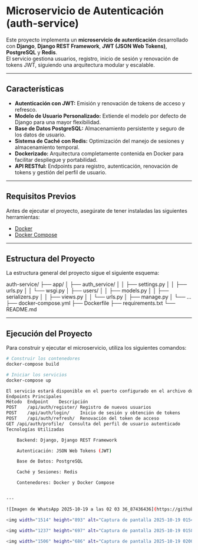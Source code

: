 # Microservicio de Autenticación (auth-service)

Este proyecto implementa un **microservicio de autenticación** desarrollado con **Django**, **Django REST Framework**, **JWT (JSON Web Tokens)**, **PostgreSQL** y **Redis**.  
El servicio gestiona usuarios, registro, inicio de sesión y renovación de tokens JWT, siguiendo una arquitectura modular y escalable.

---

## Características

- **Autenticación con JWT:** Emisión y renovación de tokens de acceso y refresco.
- **Modelo de Usuario Personalizado:** Extiende el modelo por defecto de Django para una mayor flexibilidad.
- **Base de Datos PostgreSQL:** Almacenamiento persistente y seguro de los datos de usuario.
- **Sistema de Caché con Redis:** Optimización del manejo de sesiones y almacenamiento temporal.
- **Dockerizado:** Arquitectura completamente contenida en Docker para facilitar despliegue y portabilidad.
- **API RESTful:** Endpoints para registro, autenticación, renovación de tokens y gestión del perfil de usuario.

---

## Requisitos Previos

Antes de ejecutar el proyecto, asegúrate de tener instaladas las siguientes herramientas:

- [Docker](https://www.docker.com/)
- [Docker Compose](https://docs.docker.com/compose/)

---

## Estructura del Proyecto

La estructura general del proyecto sigue el siguiente esquema:

auth-service/
├── app/
│ ├── auth_service/
│ │ ├── settings.py
│ │ ├── urls.py
│ │ └── wsgi.py
│ ├── users/
│ │ ├── models.py
│ │ ├── serializers.py
│ │ ├── views.py
│ │ └── urls.py
│ ├── manage.py
│ └── ...
├── docker-compose.yml
├── Dockerfile
├── requirements.txt
└── README.md


---

## Ejecución del Proyecto

Para construir y ejecutar el microservicio, utiliza los siguientes comandos:

```bash
# Construir los contenedores
docker-compose build

# Iniciar los servicios
docker-compose up

El servicio estará disponible en el puerto configurado en el archivo docker-compose.yml (por defecto http://localhost:8000).
Endpoints Principales
Método	Endpoint	Descripción
POST	/api/auth/register/	Registro de nuevos usuarios
POST	/api/auth/login/	Inicio de sesión y obtención de tokens
POST	/api/auth/refresh/	Renovación del token de acceso
GET	/api/auth/profile/	Consulta del perfil de usuario autenticado
Tecnologías Utilizadas

    Backend: Django, Django REST Framework

    Autenticación: JSON Web Tokens (JWT)

    Base de Datos: PostgreSQL

    Caché y Sesiones: Redis

    Contenedores: Docker y Docker Compose


---

![Imagen de WhatsApp 2025-10-19 a las 02 03 36_87436436](https://github.com/user-attachments/assets/088faeab-7118-46e9-8026-3621878ad2b7)

<img width="1514" height="893" alt="Captura de pantalla 2025-10-19 015422" src="https://github.com/user-attachments/assets/d8902a43-8b46-41c9-bf1b-6e53ac972796" />

<img width="1237" height="697" alt="Captura de pantalla 2025-10-19 015838" src="https://github.com/user-attachments/assets/e9945148-3a46-4b72-9889-239219bcf324" />

<img width="1506" height="686" alt="Captura de pantalla 2025-10-19 020038" src="https://github.com/user-attachments/assets/62118a08-e8b7-4cd5-a445-4ec60416bf82" />





